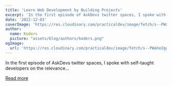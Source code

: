 ```yaml
---
title: 'Learn Web Development by Building Projects'
excerpt: 'In the first episode of AskDevs twitter spaces, I spoke with self-taught developers on the relevance...'
date: '2022-12-03'
coverImage: 'https://res.cloudinary.com/practicaldev/image/fetch/s--PWahe2gg--/c_imagga_scale,f_auto,fl_progressive,h_420,q_auto,w_1000/https://dev-to-uploads.s3.amazonaws.com/uploads/articles/mcak719zo30oadye25se.png'
author:
  name: Koders
  picture: "assets/blog/authors/koders.png"
ogImage:
  url: 'https://res.cloudinary.com/practicaldev/image/fetch/s--PWahe2gg--/c_imagga_scale,f_auto,fl_progressive,h_420,q_auto,w_1000/https://dev-to-uploads.s3.amazonaws.com/uploads/articles/mcak719zo30oadye25se.png'
---
```


In the first episode of AskDevs twitter spaces, I spoke with self-taught developers on the relevance...

[Read more](https://dev.to/askdevs/learn-web-development-by-building-projects-1kc1)
